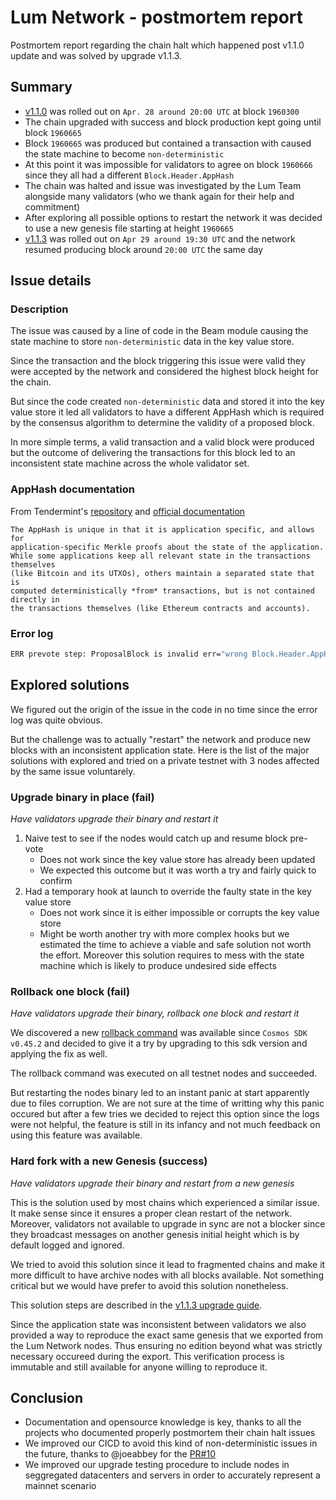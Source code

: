 # Lum Network - postmortem report
Postmortem report regarding the chain halt which happened post v1.1.0 update and was solved by upgrade v1.1.3.

## Summary
- [v1.1.0](https://www.mintscan.io/lum/proposals/17) was rolled out on `Apr. 28 around 20:00 UTC` at block `1960300`
- The chain upgraded with success and block production kept going until block `1960665`
- Block `1960665` was produced but contained a transaction with caused the state machine to become `non-deterministic`
- At this point it was impossible for validators to agree on block `1960666` since they all had a different `Block.Header.AppHash`
- The chain was halted and issue was investigated by the Lum Team alongside many validators (who we thank again for their help and commitment)
- After exploring all possible options to restart the network it was decided to use a new genesis file starting at height `1960665`
- [v1.1.3](https://github.com/lum-network/mainnet/blob/master/upgrades/v1.1.3/guide.md) was rolled out on `Apr 29 around 19:30 UTC` and the network resumed producing block around `20:00 UTC` the same day

## Issue details

### Description
The issue was caused by a line of code in the Beam module causing the state machine to store `non-deterministic` data in the key value store.
 
Since the transaction and the block triggering this issue were valid they were accepted by the network and considered the highest block height for the chain.

But since the code created `non-deterministic` data and stored it into the key value store it led all validators to have a different AppHash which is required by the consensus algorithm to determine the validity of a proposed block.

In more simple terms, a valid transaction and a valid block were produced but the outcome of delivering the transactions for this block led to an inconsistent state machine across the whole validator set.

### AppHash documentation
From Tendermint's [repository](https://github.com/tendermint/tendermint) and [official documentation](https://docs.tendermint.com/master/spec/abci++/abci++_basic_concepts_002_draft.html#determinism)
```
The AppHash is unique in that it is application specific, and allows for
application-specific Merkle proofs about the state of the application.
While some applications keep all relevant state in the transactions themselves
(like Bitcoin and its UTXOs), others maintain a separated state that is
computed deterministically *from* transactions, but is not contained directly in
the transactions themselves (like Ethereum contracts and accounts).
```

### Error log
```sh
ERR prevote step: ProposalBlock is invalid err="wrong Block.Header.AppHash.  Expected 96A3A300C1C951786A5EF624DE9683B297ABC01644CCEE5CAD79654D1E862981, got 0FD13B1AA369CCB22135B2FFF2E1542B1A5DDF18AF3D6904FE267D759F91DDB2" height=1960666 module=consensus round=239
```

## Explored solutions

We figured out the origin of the issue in the code in no time since the error log was quite obvious.

But the challenge was to actually "restart" the network and produce new blocks with an inconsistent application state. Here is the list of the major solutions with explored and tried on a private testnet with 3 nodes affected by the same issue voluntarely.

### Upgrade binary in place (fail)
*Have validators upgrade their binary and restart it*

1. Naive test to see if the nodes would catch up and resume block pre-vote
    - Does not work since the key value store has already been updated
    - We expected this outcome but it was worth a try and fairly quick to confirm
2. Had a temporary hook at launch to override the faulty state in the key value store
    - Does not work since it is either impossible or corrupts the key value store
    - Might be worth another try with more complex hooks but we estimated the time to achieve a viable and safe solution not worth the effort. Moreover this solution requires to mess with the state machine which is likely to produce undesired side effects

### Rollback one block (fail)
*Have validators upgrade their binary, rollback one block and restart it*

We discovered a new [rollback command](https://github.com/cosmos/cosmos-sdk/pull/11179/files) was available since `Cosmos SDK v0.45.2` and decided to give it a try by upgrading to this sdk version and applying the fix as well.

The rollback command was executed on all testnet nodes and succeeded. 

But restarting the nodes binary led to an instant panic at start apparently due to files corruption. We are not sure at the time of writting why this panic occured but after a few tries we decided to reject this option since the logs were not helpful, the feature is still in its infancy and not much feedback on using this feature was available.

### Hard fork with a new Genesis (success)
*Have validators upgrade their binary and restart from a new genesis*

This is the solution used by most chains which experienced a similar issue. It make sense since it ensures a proper clean restart of the network. Moreover, validators not available to upgrade in sync are not a blocker since they broadcast messages on another genesis initial height which is by default logged and ignored.

We tried to avoid this solution since it lead to fragmented chains and make it more difficult to have archive nodes with all blocks available. Not something critical but we would have prefer to avoid this solution nonetheless.

This solution steps are described in the [v1.1.3 upgrade guide](./guide.md).

Since the application state was inconsistent between validators we also provided a way to reproduce the exact same genesis that we exported from the Lum Network nodes. Thus ensuring no edition beyond what was strictly necessary occureed during the export. This verification process is immutable and still available for anyone willing to reproduce it.

## Conclusion

- Documentation and opensource knowledge is key, thanks to all the projects who documented properly postmortem their chain halt issues
- We improved our CICD to avoid this kind of non-deterministic issues in the future, thanks to @joeabbey for the [PR#10](https://github.com/lum-network/chain/pull/10/files)
- We improved our upgrade testing procedure to include nodes in seggregated datacenters and servers in order to accurately represent a mainnet scenario
